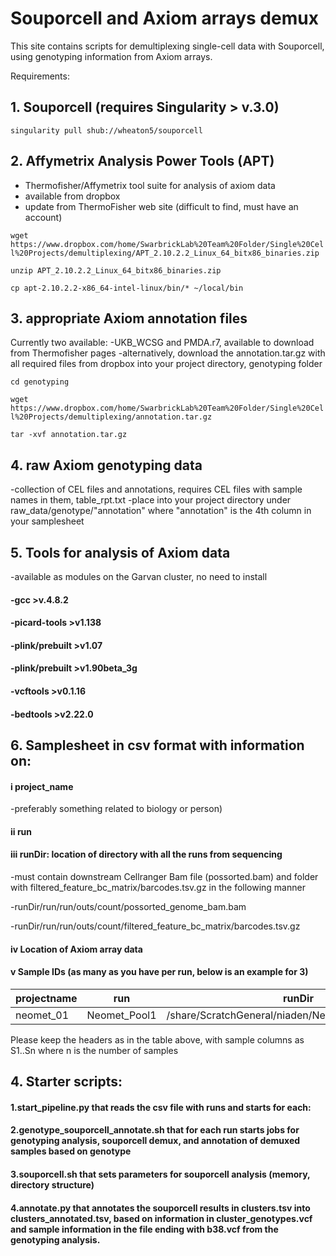 # Souporcell and Axiom arrays demux

This site contains scripts for demultiplexing single-cell data with Souporcell, using genotyping information from Axiom arrays. 

Requirements:
## 1. Souporcell (requires Singularity > v.3.0)

`singularity pull shub://wheaton5/souporcell`

## 2. Affymetrix Analysis Power Tools (APT)
- Thermofisher/Affymetrix tool suite for analysis of axiom data
- available from dropbox
- update from ThermoFisher web site (difficult to find, must have an account)

`wget https://www.dropbox.com/home/SwarbrickLab%20Team%20Folder/Single%20Cell%20Projects/demultiplexing/APT_2.10.2.2_Linux_64_bitx86_binaries.zip`

`unzip APT_2.10.2.2_Linux_64_bitx86_binaries.zip`

`cp apt-2.10.2.2-x86_64-intel-linux/bin/* ~/local/bin`

## 3. appropriate Axiom annotation files

Currently two available:
-UKB_WCSG and PMDA.r7, available to download from Thermofisher pages
-alternatively, download the annotation.tar.gz with all required files from dropbox into your project directory, genotyping folder

`cd genotyping`

`wget https://www.dropbox.com/home/SwarbrickLab%20Team%20Folder/Single%20Cell%20Projects/demultiplexing/annotation.tar.gz`

`tar -xvf annotation.tar.gz`

## 4. raw Axiom genotyping data

-collection of CEL files and annotations, requires CEL files with sample names in them, table_rpt.txt
-place into your project directory under raw_data/genotype/"annotation" where "annotation" is the 4th column in your samplesheet

## 5. Tools for analysis of Axiom data 
-available as modules on the Garvan cluster, no need to install

#### -gcc >v.4.8.2
#### -picard-tools >v1.138
#### -plink/prebuilt >v1.07
#### -plink/prebuilt >v1.90beta_3g
#### -vcftools >v0.1.16
#### -bedtools >v2.22.0

## 6. Samplesheet in csv format with information on: 
#### i project_name 
-preferably something related to biology or person)
#### ii run
#### iii runDir: location of directory with all the runs from sequencing
-must contain downstream Cellranger Bam file (possorted.bam) and folder with filtered_feature_bc_matrix/barcodes.tsv.gz in the following manner

-runDir/run/run/outs/count/possorted_genome_bam.bam

-runDir/run/run/outs/count/filtered_feature_bc_matrix/barcodes.tsv.gz

#### iv Location of Axiom array data
#### v Sample IDs (as many as you have per run, below is an example for 3)

| projectname | run | runDir | annotation | S1 | S2 | S3 |
| ----------- | --- | ------ | ---------- | -- | -- | -- |
| neomet_01  | Neomet_Pool1 | /share/ScratchGeneral/niaden/NeoMet_Nov2020/Pool1 | HAR8323_UKB_2020_RESULTS | 4583 | 4613 | 4622 |

Please keep the headers as in the table above, with sample columns as S1..Sn where n is the number of samples

## 4. Starter scripts:
#### 1.start_pipeline.py that reads the csv file with runs and starts for each:
#### 2.genotype_souporcell_annotate.sh that for each run starts jobs for genotyping analysis, souporcell demux, and annotation of demuxed samples based on genotype
#### 3.souporcell.sh that sets parameters for souporcell analysis (memory, directory structure)
#### 4.annotate.py that annotates the souporcell results in clusters.tsv into clusters_annotated.tsv, based on information in cluster_genotypes.vcf and sample information in the file ending with b38.vcf from the genotyping analysis.
